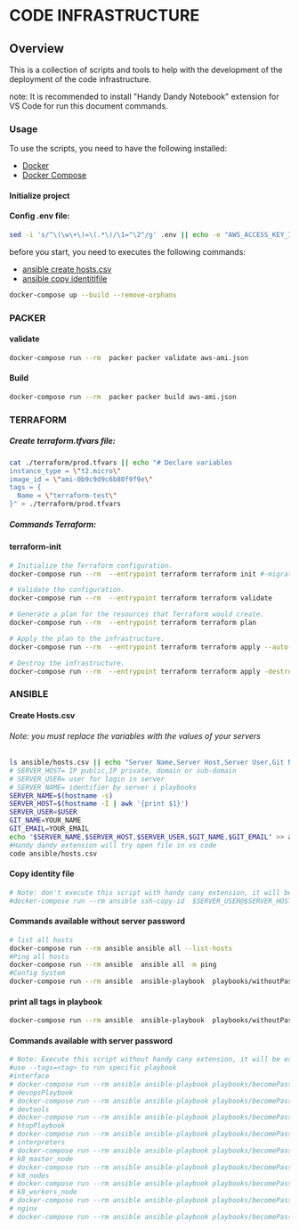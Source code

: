 # CODE INFRASTRUCTURE

## Overview
This is a collection of scripts and tools to help with the development of the deployment of the code infrastructure.

note: It is recommended to install "Handy Dandy Notebook" extension for VS Code for run this document commands.
### Usage
To use the scripts, you need to have the following installed:
- [Docker](https://docs.docker.com/install/)
- [Docker Compose](https://docs.docker.com/compose/install/)

#### Initialize project
#### Config .env file:

```bash
sed -i 's/^\(\w\+\)=\(.*\)/\1="\2"/g' .env || echo -e "AWS_ACCESS_KEY_ID=\nAWS_SECRET_ACCESS_KEY=" > .env
```

before you start, you need to executes the following commands:
- [ansible create hosts.csv](#create-hostscsv)
- [ansible copy identitifile](#copy-identity-file)

```bash
docker-compose up --build --remove-orphans
```

### PACKER

#### validate

```bash
docker-compose run --rm  packer packer validate aws-ami.json
```

#### Build

```bash
docker-compose run --rm  packer packer build aws-ami.json
```

### TERRAFORM

##### Create terraform.tfvars file:

```bash
cat ./terraform/prod.tfvars || echo "# Declare variables
instance_type = \"t2.micro\"
image_id = \"ami-0b9c9d9c6b80f9f9e\"
tags = {
  Name = \"terraform-test\"
}" > ./terraform/prod.tfvars
```

##### Commands Terraform:
#### terraform-init ###

```bash
# Initialize the Terraform configuration.
docker-compose run --rm  --entrypoint terraform terraform init #-migrate-state
```

```bash
# Validate the configuration.
docker-compose run --rm  --entrypoint terraform terraform validate
```

```bash
# Generate a plan for the resources that Terraform would create.
docker-compose run --rm  --entrypoint terraform terraform plan
```

```bash
# Apply the plan to the infrastructure.
docker-compose run --rm  --entrypoint terraform terraform apply --auto-aprove
```

```bash
# Destroy the infrastructure.
docker-compose run --rm  --entrypoint terraform terraform apply -destroy --auto-aprove
```

### ANSIBLE

#### Create Hosts.csv
###### Note: you must replace the variables with the values ​​of your servers

```bash
ls ansible/hosts.csv || echo "Server Name,Server Host,Server User,Git Name,Git Email" > ansible/hosts.csv
# SERVER_HOST= IP public,IP private, domain or sub-domain
# SERVER_USER= user for login in server
# SERVER_NAME= identifier by server i playbooks
SERVER_NAME=$(hostname -s)
SERVER_HOST=$(hostname -I | awk '{print $1}')
SERVER_USER=$USER
GIT_NAME=YOUR_NAME
GIT_EMAIL=YOUR_EMAIL
echo "$SERVER_NAME,$SERVER_HOST,$SERVER_USER,$GIT_NAME,$GIT_EMAIL" >> ansible/hosts.csv
#Handy dandy extension will try open file in vs code
code ansible/hosts.csv
```

#### Copy identity file

```bash
# Note: don't execute this script with handy cany extension, it will be executed with terminal
#docker-compose run --rm ansible ssh-copy-id  $SERVER_USER@$SERVER_HOST
```

#### Commands available without server password

```bash
# list all hosts
docker-compose run --rm ansible ansible all --list-hosts
#Ping all hosts
docker-compose run --rm ansible  ansible all -m ping
#Config System
docker-compose run --rm ansible  ansible-playbook  playbooks/withoutPass/configSystem.yml --check
```

#### print all tags in playbook 

```bash
docker-compose run --rm ansible  ansible-playbook  playbooks/withoutPass/configSystem.yml --list-tags
```

#### Commands available with server password

```bash
# Note: Execute this script without handy cany extension, it will be executed with terminal. because it will need to enter the password
#use --tags=<tag> to run specific playbook
#interface
# docker-compose run --rm ansible ansible-playbook playbooks/becomePass/interface.yml --ask-become-pass
# devopsPlaybook
# docker-compose run --rm ansible ansible-playbook playbooks/becomePass/devopsPlaybook.yml --ask-become-pass --tags
# devtools
# docker-compose run --rm ansible ansible-playbook playbooks/becomePass/devtools.yml --ask-become-pass --tags
# htopPlaybook
# docker-compose run --rm ansible ansible-playbook playbooks/becomePass/htopPlaybook.yml --ask-become-pass --tags
# interpreters
# docker-compose run --rm ansible ansible-playbook playbooks/becomePass/interpreters.yml --ask-become-pass --tags
# k8_master_node
# docker-compose run --rm ansible ansible-playbook playbooks/becomePass/k8-master-node.yml --ask-become-pass --tags
# k8_nodes
# docker-compose run --rm ansible ansible-playbook playbooks/becomePass/k8-nodes.yml --ask-become-pass --tags
# k8_workers_node
# docker-compose run --rm ansible ansible-playbook playbooks/becomePass/k8-workers-node.yml --ask-become-pass --tags
# nginx
# docker-compose run --rm ansible ansible-playbook playbooks/becomePass/nginx.yml --ask-become-pass --tags
```
